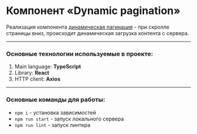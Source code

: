 # Компонент «Dynamic pagination»

Реализация компонента [динамическая пагинация](https://) - при скролле страницы вниз,
происходит динамическая загрузка контента с сервера.

---

### Основные технологии используемые в проекте:
1. Main language: **TypeScript**
2. Library: **React**
3. HTTP client: **Axios**

---

### Основные команды для работы:
* `npm i` - установка зависимостей
* `npm run start` - запуск локального сервера
* `npm run lint` - запуск линтера
